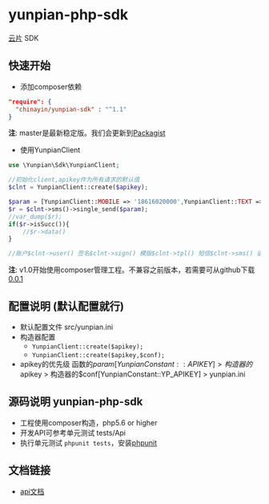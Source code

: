 yunpian-php-sdk
================================
[云片](https://www.yunpian.com/) SDK

## 快速开始

- 添加composer依赖

```json
"require": {
  "chinayin/yunpian-sdk" : "^1.1"
}
```
**注**: master是最新稳定版。我们会更新到[Packagist](https://packagist.org/explore/)

- 使用YunpianClient

```php
use \Yunpian\Sdk\YunpianClient;

//初始化client,apikey作为所有请求的默认值
$clnt = YunpianClient::create($apikey);

$param = [YunpianClient::MOBILE => '18616020000',YunpianClient::TEXT => '【云片网】您的验证码是1234'];
$r = $clnt->sms()->single_send($param);
//var_dump($r);
if($r->isSucc()){
    //$r->data()
}

//账户$clnt->user() 签名$clnt->sign() 模版$clnt->tpl() 短信$clnt->sms() 语音$clnt->voice() 流量$clnt->flow() 视频短信$clnt->vsms()
```
**注**: v1.0开始使用composer管理工程。不兼容之前版本，若需要可从github下载[0.0.1](https://github.com/yunpian/yunpian-php-sdk/releases/tag/0.0.1)

## 配置说明 (默认配置就行)
- 默认配置文件 src/yunpian.ini
- 构造器配置
    - `YunpianClient::create($apikey);`
    - `YunpianClient::create($apikey,$conf);` 
- apikey的优先级 函数的$param[YunpianConstant::APIKEY] > 构造器的$apikey > 构造器的$conf[YunpianConstant::YP_APIKEY] > yunpian.ini

## 源码说明 yunpian-php-sdk
- 工程使用composer构造，php5.6 or higher
- 开发API可参考单元测试 tests/Api
- 执行单元测试 `phpunit tests`，安装[phpunit](https://phpunit.de/manual/5.7/en/installation.html)

## 文档链接
- [api文档](https://www.yunpian.com/dev-doc)


